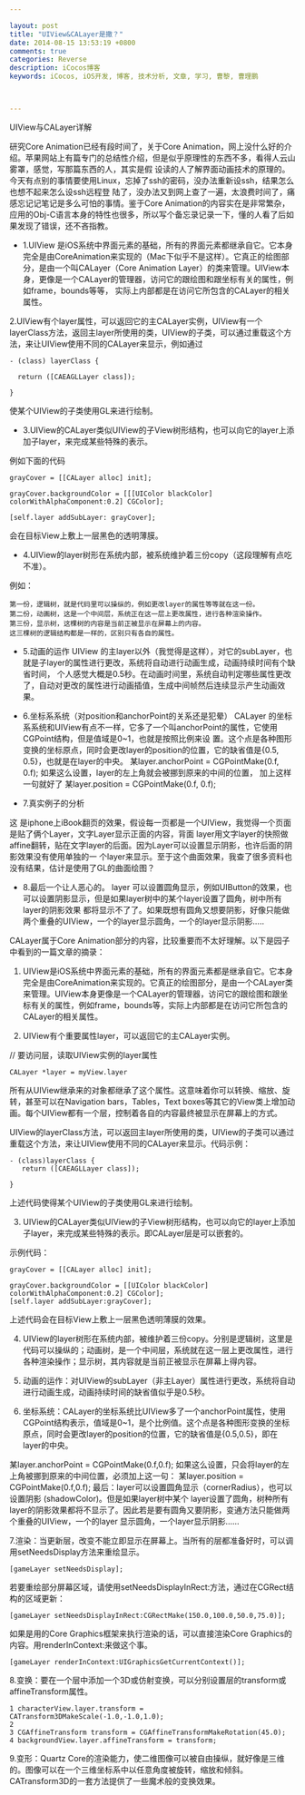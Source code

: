 ```yaml
---

layout: post
title: "UIView&CALayer是撒？"
date: 2014-08-15 13:53:19 +0800
comments: true
categories: Reverse
description: iCocos博客
keywords: iCocos, iOS开发, 博客, 技术分析, 文章, 学习, 曹黎, 曹理鹏



--- 
```


UIView与CALayer详解

研究Core Animation已经有段时间了，关于Core Animation，网上没什么好的介绍。苹果网站上有篇专门的总结性介绍，但是似乎原理性的东西不多，看得人云山雾罩，感觉，写那篇东西的人，其实是假 设读的人了解界面动画技术的原理的。今天有点别的事情要使用Linux，忘掉了ssh的密码，没办法重新设ssh，结果怎么也想不起来怎么设ssh远程登 陆了，没办法又到网上查了一遍，太浪费时间了，痛感忘记记笔记是多么可怕的事情。鉴于Core Animation的内容实在是非常繁杂，应用的Obj-C语言本身的特性也很多，所以写个备忘录记录一下，懂的人看了后如果发现了错误，还不吝指教。



<!--more-->




* 1.UIView 是iOS系统中界面元素的基础，所有的界面元素都继承自它。它本身完全是由CoreAnimation来实现的（Mac下似乎不是这样）。它真正的绘图部 分，是由一个叫CALayer（Core Animation Layer）的类来管理。UIView本身，更像是一个CALayer的管理器，访问它的跟绘图和跟坐标有关的属性，例如frame，bounds等等， 实际上内部都是在访问它所包含的CALayer的相关属性。

2.UIView有个layer属性，可以返回它的主CALayer实例，UIView有一个layerClass方法，返回主layer所使用的类，UIView的子类，可以通过重载这个方法，来让UIView使用不同的CALayer来显示，例如通过
 
	- (class) layerClass {
	 
	  return ([CAEAGLLayer class]);
	 
	}
	 

 

使某个UIView的子类使用GL来进行绘制。

* 3.UIView的CALayer类似UIView的子View树形结构，也可以向它的layer上添加子layer，来完成某些特殊的表示。

例如下面的代码


	grayCover = [[CALayer alloc] init];

	grayCover.backgroundColor = [[[UIColor blackColor] colorWithAlphaComponent:0.2] CGColor];
	
	[self.layer addSubLayer: grayCover];
 

 

会在目标View上敷上一层黑色的透明薄膜。

* 4.UIView的layer树形在系统内部，被系统维护着三份copy（这段理解有点吃不准）。

例如：

	第一份，逻辑树，就是代码里可以操纵的，例如更改layer的属性等等就在这一份。
	第二份，动画树，这是一个中间层，系统正在这一层上更改属性，进行各种渲染操作。
	第三份，显示树，这棵树的内容是当前正被显示在屏幕上的内容。
	这三棵树的逻辑结构都是一样的，区别只有各自的属性。

* 5.动画的运作
UIView 的主layer以外（我觉得是这样），对它的subLayer，也就是子layer的属性进行更改，系统将自动进行动画生成，动画持续时间有个缺省时间， 个人感觉大概是0.5秒。在动画时间里，系统自动判定哪些属性更改了，自动对更改的属性进行动画插值，生成中间帧然后连续显示产生动画效果。

* 6.坐标系系统（对position和anchorPoint的关系还是犯晕）
CALayer 的坐标系系统和UIView有点不一样，它多了一个叫anchorPoint的属性，它使用CGPoint结构，但是值域是0~1，也就是按照比例来设 置。这个点是各种图形变换的坐标原点，同时会更改layer的position的位置，它的缺省值是{0.5, 0.5}，也就是在layer的中央。
某layer.anchorPoint = CGPointMake(0.f, 0.f);
如果这么设置，layer的左上角就会被挪到原来的中间的位置，
加上这样一句就好了
某layer.position = CGPointMake(0.f, 0.f);

* 7.真实例子的分析


这 是iphone上iBook翻页的效果，假设每一页都是一个UIView，我觉得一个页面是贴了俩个Layer，文字Layer显示正面的内容，背面 layer用文字layer的快照做affine翻转，贴在文字layer的后面。因为Layer可以设置显示阴影，也许后面的阴影效果没有使用单独的一 个layer来显示。至于这个曲面效果，我查了很多资料也没有结果，估计是使用了GL的曲面绘图？

* 8.最后一个让人恶心的。
layer 可以设置圆角显示，例如UIButton的效果，也可以设置阴影显示，但是如果layer树中的某个layer设置了圆角，树中所有layer的阴影效果 都将显示不了了。如果既想有圆角又想要阴影，好像只能做两个重叠的UIView，一个的layer显示圆角，一个的layer显示阴影.....





CALayer属于Core Animation部分的内容，比较重要而不太好理解。以下是园子中看到的一篇文章的摘录：

1. UIView是iOS系统中界面元素的基础，所有的界面元素都是继承自它。它本身完全是由CoreAnimation来实现的。它真正的绘图部分，是由一个CALayer类来管理。UIView本身更像是一个CALayer的管理器，访问它的跟绘图和跟坐标有关的属性，例如frame，bounds等，实际上内部都是在访问它所包含的CALayer的相关属性。

2. UIView有个重要属性layer，可以返回它的主CALayer实例。


// 要访问层，读取UIView实例的layer属性

	CALayer *layer = myView.layer

所有从UIView继承来的对象都继承了这个属性。这意味着你可以转换、缩放、旋转，甚至可以在Navigation bars，Tables，Text boxes等其它的View类上增加动画。每个UIView都有一个层，控制着各自的内容最终被显示在屏幕上的方式。

UIView的layerClass方法，可以返回主layer所使用的类，UIView的子类可以通过重载这个方法，来让UIView使用不同的CALayer来显示。代码示例：
	 
	- (class)layerClass {
	   return ([CAEAGLLayer class]);
	 
	}
 

上述代码使得某个UIView的子类使用GL来进行绘制。


3. UIView的CALayer类似UIView的子View树形结构，也可以向它的layer上添加子layer，来完成某些特殊的表示。即CALayer层是可以嵌套的。

示例代码：

	grayCover = [[CALayer alloc] init];
	
	grayCover.backgroundColor = [[UIColor blackColor] colorWithAlphaComponent:0.2] CGColor];
	[self.layer addSubLayer:grayCover];
 

上述代码会在目标View上敷上一层黑色透明薄膜的效果。

4. UIView的layer树形在系统内部，被维护着三份copy。分别是逻辑树，这里是代码可以操纵的；动画树，是一个中间层，系统就在这一层上更改属性，进行各种渲染操作；显示树，其内容就是当前正被显示在屏幕上得内容。

5. 动画的运作：对UIView的subLayer（非主Layer）属性进行更改，系统将自动进行动画生成，动画持续时间的缺省值似乎是0.5秒。

6. 坐标系统：CALayer的坐标系统比UIView多了一个anchorPoint属性，使用CGPoint结构表示，值域是0~1，是个比例值。这个点是各种图形变换的坐标原点，同时会更改layer的position的位置，它的缺省值是{0.5,0.5}，即在layer的中央。

某layer.anchorPoint = CGPointMake(0.f,0.f);
如果这么设置，只会将layer的左上角被挪到原来的中间位置，必须加上这一句：
某layer.position = CGPointMake(0.f,0.f);
最后：layer可以设置圆角显示（cornerRadius），也可以设置阴影 (shadowColor)。但是如果layer树中某个 layer设置了圆角，树种所有layer的阴影效果都将不显示了。因此若是要有圆角又要阴影，变通方法只能做两个重叠的UIView，一个的layer 显示圆角，一个layer显示阴影......

7.渲染：当更新层，改变不能立即显示在屏幕上。当所有的层都准备好时，可以调用setNeedsDisplay方法来重绘显示。


	[gameLayer setNeedsDisplay];
若要重绘部分屏幕区域，请使用setNeedsDisplayInRect:方法，通过在CGRect结构的区域更新：

	[gameLayer setNeedsDisplayInRect:CGRectMake(150.0,100.0,50.0,75.0)];
如果是用的Core Graphics框架来执行渲染的话，可以直接渲染Core Graphics的内容。用renderInContext:来做这个事。

	[gameLayer renderInContext:UIGraphicsGetCurrentContext()];
8.变换：要在一个层中添加一个3D或仿射变换，可以分别设置层的transform或affineTransform属性。


	1 characterView.layer.transform = CATransform3DMakeScale(-1.0,-1.0,1.0);
	2 
	3 CGAffineTransform transform = CGAffineTransformMakeRotation(45.0);
	4 backgroundView.layer.affineTransform = transform;
 

9.变形：Quartz Core的渲染能力，使二维图像可以被自由操纵，就好像是三维的。图像可以在一个三维坐标系中以任意角度被旋转，缩放和倾斜。CATransform3D的一套方法提供了一些魔术般的变换效果。